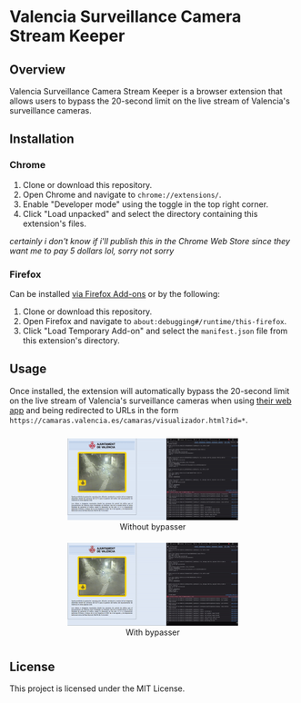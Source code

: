 # Valencia Surveillance Camera Stream Keeper

## Overview

Valencia Surveillance Camera Stream Keeper is a browser extension that allows users to bypass the 20-second limit on the live stream of Valencia's surveillance cameras.

## Installation

### Chrome

1. Clone or download this repository.
2. Open Chrome and navigate to `chrome://extensions/`.
3. Enable "Developer mode" using the toggle in the top right corner.
4. Click "Load unpacked" and select the directory containing this extension's files.

_certainly i don't know if i'll publish this in the Chrome Web Store since they want me to pay 5 dollars lol, sorry not sorry_

### Firefox

Can be installed [via Firefox Add-ons](https://addons.mozilla.org/es/firefox/addon/valencia-cameras-stream-keeper) or by the following:

1. Clone or download this repository.
2. Open Firefox and navigate to `about:debugging#/runtime/this-firefox`.
3. Click "Load Temporary Add-on" and select the `manifest.json` file from this extension's directory.

## Usage

Once installed, the extension will automatically bypass the 20-second limit on the live stream of Valencia's surveillance cameras when using [their web app](https://geoportal.valencia.es/portal/apps/webappviewer/index.html?id=3a302533ea51497f9a2af6b723cc9495) and being redirected to URLs in the form `https://camaras.valencia.es/camaras/visualizador.html?id=*`.

<div align="center">
  <figure style="display: inline-block; margin: 10px;">
    <img src="media/closing.gif" alt="Closing example" width="300">
    <figcaption>Without bypasser</figcaption>
  </figure>
  <figure style="display: inline-block; margin: 10px;">
    <img src="media/bypassing.gif" alt="Bypass example" width="300">
    <figcaption>With bypasser</figcaption>
  </figure>
</div>

## License

This project is licensed under the MIT License.
